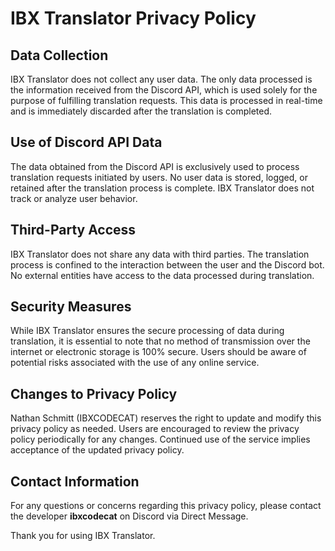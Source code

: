 # IBX Translator Privacy Policy

## Data Collection
IBX Translator does not collect any user data. The only data processed is the information received from the Discord API, which is used solely for the purpose of fulfilling translation requests. This data is processed in real-time and is immediately discarded after the translation is completed.

## Use of Discord API Data
The data obtained from the Discord API is exclusively used to process translation requests initiated by users. No user data is stored, logged, or retained after the translation process is complete. IBX Translator does not track or analyze user behavior.

## Third-Party Access
IBX Translator does not share any data with third parties. The translation process is confined to the interaction between the user and the Discord bot. No external entities have access to the data processed during translation.

## Security Measures
While IBX Translator ensures the secure processing of data during translation, it is essential to note that no method of transmission over the internet or electronic storage is 100% secure. Users should be aware of potential risks associated with the use of any online service.

## Changes to Privacy Policy
Nathan Schmitt (IBXCODECAT) reserves the right to update and modify this privacy policy as needed. Users are encouraged to review the privacy policy periodically for any changes. Continued use of the service implies acceptance of the updated privacy policy.

## Contact Information
For any questions or concerns regarding this privacy policy, please contact the developer **ibxcodecat** on Discord via Direct Message. 

Thank you for using IBX Translator.